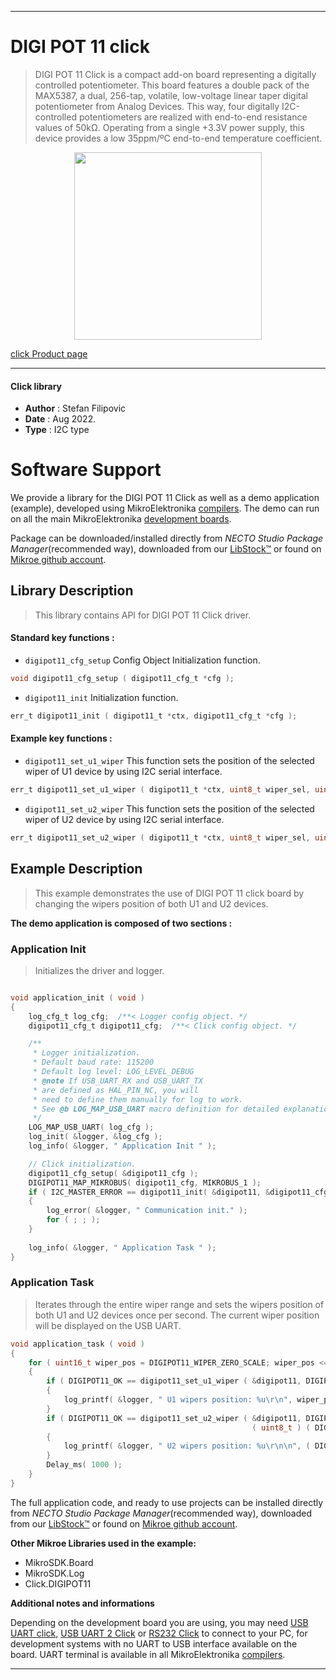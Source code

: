 
---
# DIGI POT 11 click

> DIGI POT 11 Click is a compact add-on board representing a digitally controlled potentiometer. This board features a double pack of the MAX5387, a dual, 256-tap, volatile, low-voltage linear taper digital potentiometer from Analog Devices. This way, four digitally I2C-controlled potentiometers are realized with end-to-end resistance values of 50kΩ. Operating from a single +3.3V power supply, this device provides a low 35ppm/ºC end-to-end temperature coefficient.

<p align="center">
  <img src="https://download.mikroe.com/images/click_for_ide/digipot11_click.png" height=300px>
</p>

[click Product page](https://www.mikroe.com/digi-pot-11-click)

---


#### Click library

- **Author**        : Stefan Filipovic
- **Date**          : Aug 2022.
- **Type**          : I2C type


# Software Support

We provide a library for the DIGI POT 11 Click
as well as a demo application (example), developed using MikroElektronika
[compilers](https://www.mikroe.com/necto-studio).
The demo can run on all the main MikroElektronika [development boards](https://www.mikroe.com/development-boards).

Package can be downloaded/installed directly from *NECTO Studio Package Manager*(recommended way), downloaded from our [LibStock&trade;](https://libstock.mikroe.com) or found on [Mikroe github account](https://github.com/MikroElektronika/mikrosdk_click_v2/tree/master/clicks).

## Library Description

> This library contains API for DIGI POT 11 Click driver.

#### Standard key functions :

- `digipot11_cfg_setup` Config Object Initialization function.
```c
void digipot11_cfg_setup ( digipot11_cfg_t *cfg );
```

- `digipot11_init` Initialization function.
```c
err_t digipot11_init ( digipot11_t *ctx, digipot11_cfg_t *cfg );
```

#### Example key functions :

- `digipot11_set_u1_wiper` This function sets the position of the selected wiper of U1 device by using I2C serial interface.
```c
err_t digipot11_set_u1_wiper ( digipot11_t *ctx, uint8_t wiper_sel, uint8_t data_in );
```

- `digipot11_set_u2_wiper` This function sets the position of the selected wiper of U2 device by using I2C serial interface.
```c
err_t digipot11_set_u2_wiper ( digipot11_t *ctx, uint8_t wiper_sel, uint8_t data_in );
```

## Example Description

> This example demonstrates the use of DIGI POT 11 click board by changing the wipers position of both U1 and U2 devices.

**The demo application is composed of two sections :**

### Application Init

> Initializes the driver and logger.

```c

void application_init ( void )
{
    log_cfg_t log_cfg;  /**< Logger config object. */
    digipot11_cfg_t digipot11_cfg;  /**< Click config object. */

    /** 
     * Logger initialization.
     * Default baud rate: 115200
     * Default log level: LOG_LEVEL_DEBUG
     * @note If USB_UART_RX and USB_UART_TX 
     * are defined as HAL_PIN_NC, you will 
     * need to define them manually for log to work. 
     * See @b LOG_MAP_USB_UART macro definition for detailed explanation.
     */
    LOG_MAP_USB_UART( log_cfg );
    log_init( &logger, &log_cfg );
    log_info( &logger, " Application Init " );

    // Click initialization.
    digipot11_cfg_setup( &digipot11_cfg );
    DIGIPOT11_MAP_MIKROBUS( digipot11_cfg, MIKROBUS_1 );
    if ( I2C_MASTER_ERROR == digipot11_init( &digipot11, &digipot11_cfg ) ) 
    {
        log_error( &logger, " Communication init." );
        for ( ; ; );
    }
    
    log_info( &logger, " Application Task " );
}

```

### Application Task

> Iterates through the entire wiper range and sets the wipers position of both U1 and U2 devices once per second. The current wiper position will be displayed on the USB UART.

```c
void application_task ( void )
{
    for ( uint16_t wiper_pos = DIGIPOT11_WIPER_ZERO_SCALE; wiper_pos <= DIGIPOT11_WIPER_FULL_SCALE; wiper_pos += 5 )
    {
        if ( DIGIPOT11_OK == digipot11_set_u1_wiper ( &digipot11, DIGIPOT11_WIPER_SEL_BOTH, ( uint8_t ) wiper_pos ) )
        {
            log_printf( &logger, " U1 wipers position: %u\r\n", wiper_pos );
        }
        if ( DIGIPOT11_OK == digipot11_set_u2_wiper ( &digipot11, DIGIPOT11_WIPER_SEL_BOTH, 
                                                      ( uint8_t ) ( DIGIPOT11_WIPER_FULL_SCALE - wiper_pos ) ) )
        {
            log_printf( &logger, " U2 wipers position: %u\r\n\n", ( DIGIPOT11_WIPER_FULL_SCALE - wiper_pos ) );
        }
        Delay_ms( 1000 );
    }
}
```

The full application code, and ready to use projects can be installed directly from *NECTO Studio Package Manager*(recommended way), downloaded from our [LibStock&trade;](https://libstock.mikroe.com) or found on [Mikroe github account](https://github.com/MikroElektronika/mikrosdk_click_v2/tree/master/clicks).

**Other Mikroe Libraries used in the example:**

- MikroSDK.Board
- MikroSDK.Log
- Click.DIGIPOT11

**Additional notes and informations**

Depending on the development board you are using, you may need
[USB UART click](https://www.mikroe.com/usb-uart-click),
[USB UART 2 Click](https://www.mikroe.com/usb-uart-2-click) or
[RS232 Click](https://www.mikroe.com/rs232-click) to connect to your PC, for
development systems with no UART to USB interface available on the board. UART
terminal is available in all MikroElektronika
[compilers](https://shop.mikroe.com/compilers).

---

